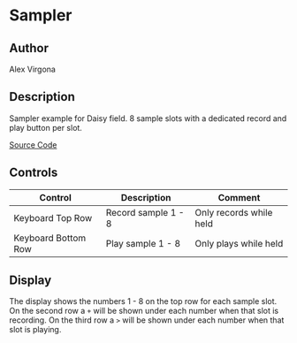 # Sampler

## Author

Alex Virgona

## Description

Sampler example for Daisy field.
8 sample slots with a dedicated record and play button per slot.

[Source Code](https://github.com/electro-smith/DaisyExamples/tree/master/field/sampler)

## Controls

| Control | Description | Comment |
| --- | --- | --- |
| Keyboard Top Row | Record sample 1 - 8 | Only records while held |
| Keyboard Bottom Row | Play sample 1 - 8 | Only plays while held |

## Display

The display shows the numbers 1 - 8  on the top row for each sample slot.
On the second row a `+` will be shown under each number when that slot is recording.
On the third row a `>` will be shown under each number when that slot is playing.